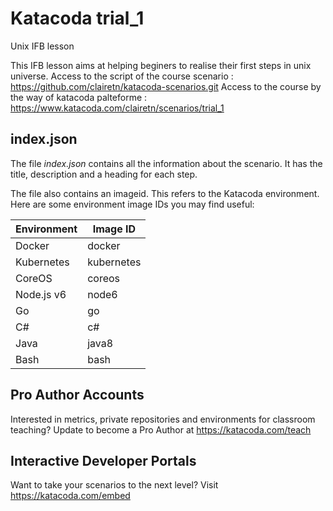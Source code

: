 # Katacoda trial_1
Unix IFB lesson

This IFB lesson aims at helping beginers to realise their first steps in unix universe. 
Access to the script of the course scenario : https://github.com/clairetn/katacoda-scenarios.git
Access to the course by the way of katacoda palteforme : https://www.katacoda.com/clairetn/scenarios/trial_1

## index.json
The file _index.json_ contains all the information about the scenario. It has the title, description and a heading for each step.

The file also contains an imageid. This refers to the Katacoda environment. Here are some environment image IDs you may find useful:

| **Environment**  | **Image ID**  |
|------------------|---------------|
| Docker           | docker        |
| Kubernetes       | kubernetes    |
| CoreOS           | coreos        |
| Node.js v6       | node6         |
| Go               | go            |
| C#               | c#            |
| Java             | java8         |
| Bash             | bash          |

## Pro Author Accounts
Interested in metrics, private repositories and environments for classroom teaching? Update to become a Pro Author at https://katacoda.com/teach

## Interactive Developer Portals
Want to take your scenarios to the next level? Visit https://katacoda.com/embed
